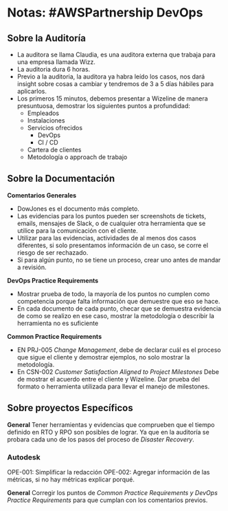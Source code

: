 # Notas: #AWSPartnership DevOps
## Sobre la Auditoría
* La auditora se llama Claudia, es una auditora externa que trabaja para una empresa llamada Wizz.
* La auditoria dura 6 horas.
* Previo a la auditoria, la auditora ya habra leído los casos, nos dará insight sobre cosas a cambiar y tendremos de 3 a 5 días hábiles para aplicarlos.
* Los primeros 15 minutos, debemos presentar a Wizeline de manera presuntuosa, demostrar los siguientes puntos a profundidad:
	* Empleados
	* Instalaciones
	* Servicios ofrecidos
		* DevOps
		* CI / CD
	* Cartera de clientes
	* Metodología o approach de trabajo


## Sobre la Documentación 
**Comentarios Generales**
* DowJones es el documento más completo.
* Las evidencias para los puntos pueden ser screenshots de tickets, emails, mensajes de Slack, o de cualquier otra herramienta que se utilice para la comunicación con el cliente.
* Utilizar para las evidencias, actividades de al menos dos casos diferentes, si solo presentamos información de un caso, se corre el riesgo de ser rechazado.
* Si para algún punto, no se tiene un proceso, crear uno antes de mandar a revisión.

**DevOps Practice Requirements**
* Mostrar prueba de todo, la mayoría de los puntos no cumplen como competencia porque falta información que demuestre que eso se hace. 
* En cada documento de cada punto, checar que se demuestra evidencia de como se realizo en ese caso, mostrar la metodología o describir la herramienta no es suficiente

**Common Practice Requirements**
* EN PRJ-005 *Change Management*, debe de declarar cuál es el proceso que sigue el cliente y demostrar ejemplos, no solo mostrar la metodología.
* En CSN-002  *Customer Satisfaction Aligned to Project Milestones* Debe de mostrar el acuerdo entre el cliente y Wizeline. Dar prueba del formato o herramienta utilizada para llevar el manejo de milestones.

## Sobre proyectos Específicos 
**General**
Tener herramientas y evidencias que comprueben que el tiempo definido en RTO y RPO son posibles de lograr.  Ya que en la auditoría se probara cada uno de los pasos del proceso de *Disaster Recovery*. 

### Autodesk
OPE-001: Simplificar la redacción 
OPE-002: Agregar información de las métricas, si no hay métricas explicar porqué.

**General**
Corregir los puntos de *Common Practice Requirements y DevOps Practice Requirements* para que cumplan con los comentarios previos. 
